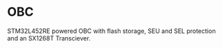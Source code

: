 # OBC

STM32L452RE powered OBC with flash storage, SEU and SEL protection and an SX1268T Transciever.